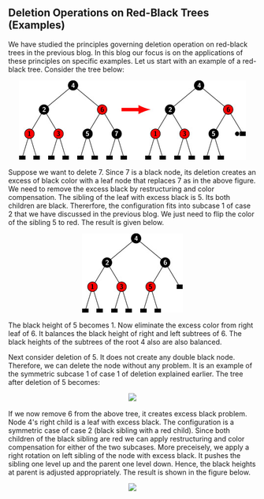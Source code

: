 ## Deletion Operations on Red-Black Trees (Examples)

We have studied the principles governing deletion operation on red-black trees in the previous blog. In this blog 
our focus is on the applications of these principles on specific examples. Let us start with an example of a red-black tree. Consider the tree below:

<p style="text-align:center;"><img src="../images/rbtDeletion_ex1.jpg"></p>

Suppose we want to delete 7. Since 7 is a black node, its deletion creates an excess of black color with a leaf node 
that replaces 7 as in the above figure. We need to remove the excess black by restructuring 
and color compensation. The sibling of the leaf with excess black is 5. Its both children are black. Thererfore, the 
configuration fits into subcase 1 of case 2 that we have discussed in the previous blog. We just need to flip the
color of the sibling 5 to red. The result is given below.

<p style="text-align:center;"><img src="../images/rbtDeletion_ex1solved.jpg"></p>

The black height of 5 becomes 1. Now eliminate the excess color from right leaf of 6. It balances the black height of right 
and left subtrees of 6. The black heights of the subtrees of the root 4 also are also balanced. 

Next consider deletion of 5. It does not create any double black node. Therefore, we can delete the node without any problem.
It is an example of the symmetric subcase 1 of case 1 of deletion explained earlier. The tree after deletion of 5 becomes:

<p style="text-align:center;"><img src="../images/rbtDeletion_ex1delete5.jpg"></p>

If we now remove 6 from the above tree, it creates excess black problem. Node 4's right child is a leaf with excess black. 
The configuration is a symmetric case of case 2 (black sibling with a red child).  Since both children of the black sibling
are red we can apply restructuring and color compensation for either of the two subcases. More preceisely, we apply a right
rotation on left sibling of the node with excess black. It pushes the sibling one level up and the parent one level down. 
Hence, the black heights at parent is adjusted appropriately. The result is shown in the figure below.

<p style="text-align:center;"><img src="../images/rbtDeletion_ex1delete6.jpg"></p>
